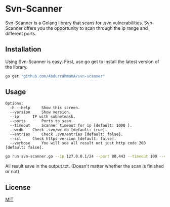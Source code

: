 # Svn-Scanner

Svn-Scanner is a Golang library that scans for .svn vulnerabilities. Svn-Scanner offers you the opportunity to scan through the ip range and different ports.
## Installation

Using Svn-Scanner is easy. First, use go get to install the latest version of the library.

```bash
go get "github.com/AbdurrahmanA/svn-scanner"

```

## Usage
	Options:
	  -h --help     Show this screen.
	  --version     Show version.
	  --ip     	IP with subnetmask.
	  --ports     	Ports to scan.
	  --timeout 	Scanner timeout for ip [default: 1000 ].
	  --wcdb 	Check .svn/wc.db [default: true].
	  --entries 	Check .svn/entries [default: false].
	  --ssl 	Check https version [default: false].
	  --verbose 	You will see all result not just http code 200 [default: false].
	 
```bash
go run svn-scanner.go --ip 127.0.0.1/24 --port 80,443 --timeout 100 --verbose true

```
All result save in the output.txt. (Doesn't matter whether the scan is finished or not)


## License
[MIT](https://choosealicense.com/licenses/mit/)
